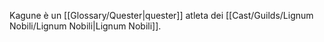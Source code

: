 Kagune è un [[Glossary/Quester|quester]] atleta dei [[Cast/Guilds/Lignum Nobili/Lignum Nobili|Lignum Nobili]].